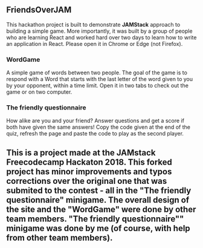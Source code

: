 ## FriendsOverJAM
This hackathon project is built to demonstrate **JAMStack** approach to building a simple game. More importantly, it was built by a group of people who are learning React and worked hard over two days to learn how to write an application in React. Please open it in Chrome or Edge (not Firefox).

### WordGame
A simple game of words between two people. The goal of the game is to respond with a Word that starts with the last letter of the word given to you by your opponent, within a time limit. Open it in two tabs to check out the game or on two computer.

### The friendly questionnaire
How alike are you and your friend? Answer questions and get a score if both have given the same answers! Copy the code given at the end of the quiz, refresh the page and paste the code to play as the second player.

## This is a project made at the JAMstack Freecodecamp Hackaton 2018. This forked project has minor improvements and typos corrections over the original one that was submited to the contest - all in the "The friendly questionnaire" minigame. The overall design of the site and the "WordGame" were done by other team members. "The friendly questionnaire"" minigame was done by me (of course, with help from other team members). 
